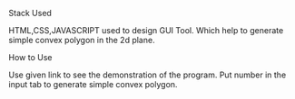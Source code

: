 Stack Used

HTML,CSS,JAVASCRIPT used to design GUI Tool. Which help to generate simple convex polygon in the 2d plane. 

How to Use

Use given link to see the demonstration of the program.
Put number in the input tab to generate simple convex polygon.


